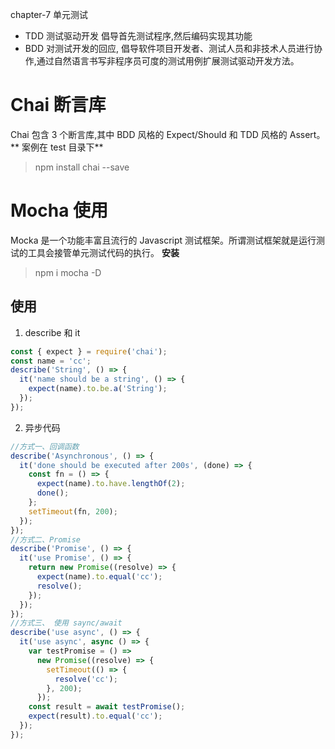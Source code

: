 chapter-7 单元测试

- TDD 测试驱动开发 倡导首先测试程序,然后编码实现其功能
- BDD 对测试开发的回应, 倡导软件项目开发者、测试人员和非技术人员进行协作,通过自然语言书写非程序员可度的测试用例扩展测试驱动开发方法。

# Chai 断言库

Chai 包含 3 个断言库,其中 BDD 风格的 Expect/Should 和 TDD 风格的 Assert。 ** 案例在 test 目录下**

> npm install chai --save

# Mocha 使用

Mocka 是一个功能丰富且流行的 Javascript 测试框架。所谓测试框架就是运行测试的工具会接管单元测试代码的执行。 **安装**

> npm i mocha -D

## 使用

1. describe 和 it

```javascript
const { expect } = require('chai');
const name = 'cc';
describe('String', () => {
  it('name should be a string', () => {
    expect(name).to.be.a('String');
  });
});
```

2. 异步代码

```javascript
//方式一、回调函数
describe('Asynchronous', () => {
  it('done should be executed after 200s', (done) => {
    const fn = () => {
      expect(name).to.have.lengthOf(2);
      done();
    };
    setTimeout(fn, 200);
  });
});
//方式二、Promise
describe('Promise', () => {
  it('use Promise', () => {
    return new Promise((resolve) => {
      expect(name).to.equal('cc');
      resolve();
    });
  });
});
//方式三、 使用 saync/await
describe('use async', () => {
  it('use async', async () => {
    var testPromise = () =>
      new Promise((resolve) => {
        setTimeout(() => {
          resolve('cc');
        }, 200);
      });
    const result = await testPromise();
    expect(result).to.equal('cc');
  });
});
```

